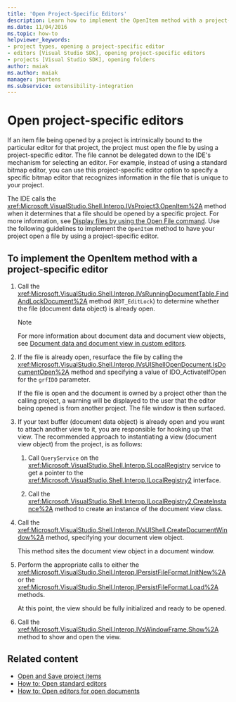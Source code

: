 ```yaml
---
title: 'Open Project-Specific Editors'
description: Learn how to implement the OpenItem method with a project-specific editor so that a project can open a file bound to an editor for that project.
ms.date: 11/04/2016
ms.topic: how-to
helpviewer_keywords:
- project types, opening a project-specific editor
- editors [Visual Studio SDK], opening project-specific editors
- projects [Visual Studio SDK], opening folders
author: maiak
ms.author: maiak
manager: jmartens
ms.subservice: extensibility-integration
---
```

# Open project-specific editors

If an item file being opened by a project is intrinsically bound to the particular editor for that project, the project must open the file by using a project-specific editor. The file cannot be delegated down to the IDE's mechanism for selecting an editor. For example, instead of using a standard bitmap editor, you can use this project-specific editor option to specify a specific bitmap editor that recognizes information in the file that is unique to your project.

 The IDE calls the <xref:Microsoft.VisualStudio.Shell.Interop.IVsProject3.OpenItem%2A> method when it determines that a file should be opened by a specific project. For more information, see [Display files by using the Open File command](../extensibility/internals/displaying-files-by-using-the-open-file-command.md). Use the following guidelines to implement the `OpenItem` method to have your project open a file by using a project-specific editor.

## To implement the OpenItem method with a project-specific editor

1. Call the <xref:Microsoft.VisualStudio.Shell.Interop.IVsRunningDocumentTable.FindAndLockDocument%2A> method (`RDT_EditLock`) to determine whether the file (document data object) is already open.

    > [!NOTE]
    > For more information about document data and document view objects, see [Document data and document view in custom editors](../extensibility/document-data-and-document-view-in-custom-editors.md).

2. If the file is already open, resurface the file by calling the <xref:Microsoft.VisualStudio.Shell.Interop.IVsUIShellOpenDocument.IsDocumentOpen%2A> method and specifying a value of IDO_ActivateIfOpen for the `grfIDO` parameter.

     If the file is open and the document is owned by a project other than the calling project, a warning will be displayed to the user that the editor being opened is from another project. The file window is then surfaced.

3. If your text buffer (document data object) is already open and you want to attach another view to it, you are responsible for hooking up that view. The recommended approach to instantiating a view (document view object) from the project, is as follows:

    1. Call `QueryService` on the <xref:Microsoft.VisualStudio.Shell.Interop.SLocalRegistry> service to get a pointer to the <xref:Microsoft.VisualStudio.Shell.Interop.ILocalRegistry2> interface.

    2. Call the <xref:Microsoft.VisualStudio.Shell.Interop.ILocalRegistry2.CreateInstance%2A> method to create an instance of the document view class.

4. Call the <xref:Microsoft.VisualStudio.Shell.Interop.IVsUIShell.CreateDocumentWindow%2A> method, specifying your document view object.

     This method sites the document view object in a document window.

5. Perform the appropriate calls to either the <xref:Microsoft.VisualStudio.Shell.Interop.IPersistFileFormat.InitNew%2A> or the <xref:Microsoft.VisualStudio.Shell.Interop.IPersistFileFormat.Load%2A> methods.

     At this point, the view should be fully initialized and ready to be opened.

6. Call the <xref:Microsoft.VisualStudio.Shell.Interop.IVsWindowFrame.Show%2A> method to show and open the view.

## Related content
- [Open and Save project items](../extensibility/internals/opening-and-saving-project-items.md)
- [How to: Open standard editors](../extensibility/how-to-open-standard-editors.md)
- [How to: Open editors for open documents](../extensibility/how-to-open-editors-for-open-documents.md)
